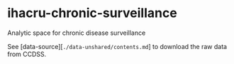 # ihacru-chronic-surveillance
Analytic space for chronic disease surveillance 

See [data-source][`./data-unshared/contents.md`] to download the raw data from CCDSS. 

[data-source]:https://github.com/IHACRU/analytic-environment-ccdss/blob/master/data-unshared/contents.md
